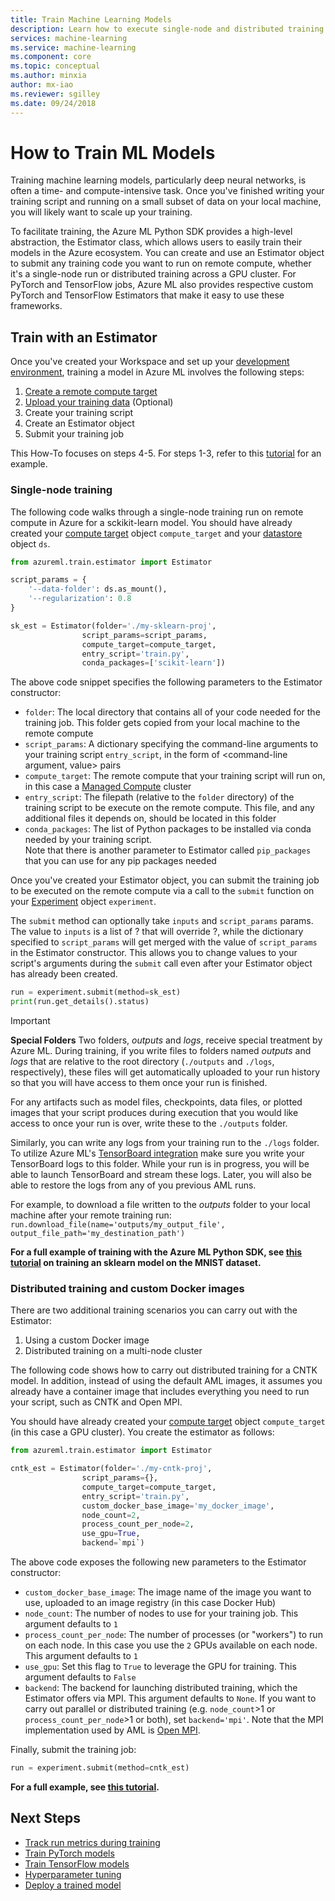 ```yaml
---
title: Train Machine Learning Models
description: Learn how to execute single-node and distributed training of traditional ML and deep learning models with Azure Machine Learning services
services: machine-learning
ms.service: machine-learning
ms.component: core
ms.topic: conceptual
ms.author: minxia
author: mx-iao
ms.reviewer: sgilley
ms.date: 09/24/2018
---
```


# How to Train ML Models

Training machine learning models, particularly deep neural networks, is often a time- and compute-intensive task. Once you've finished writing your training script and running on a small subset of data on your local machine, you will likely want to scale up your training.

To facilitate training, the Azure ML Python SDK provides a high-level abstraction, the Estimator class, which allows users to easily train their models in the Azure ecosystem. You can create and use an Estimator object to submit any training code you want to run on remote compute, whether it's a single-node run or distributed training across a GPU cluster. For PyTorch and TensorFlow jobs, Azure ML also provides respective custom PyTorch and TensorFlow Estimators that make it easy to use these frameworks.

## Train with an Estimator
Once you've created your Workspace and set up your [development environment](), training a model in Azure ML involves the following steps:  
1. [Create a remote compute target]()
2. [Upload your training data]() (Optional)
3. Create your training script
4. Create an Estimator object
5. Submit your training job

This How-To focuses on steps 4-5. For steps 1-3, refer to this [tutorial](https://review.docs.microsoft.com/en-us/azure/machine-learning/service/tutorial-train-models-with-aml?branch=release-ignite-aml) for an example.

### Single-node training

The following code walks through a single-node training run on remote compute in Azure for a sckikit-learn model. You should have already created your [compute target]() object `compute_target` and your [datastore]() object `ds`.

```Python
from azureml.train.estimator import Estimator

script_params = {
    '--data-folder': ds.as_mount(),
    '--regularization': 0.8
}

sk_est = Estimator(folder='./my-sklearn-proj',
                script_params=script_params,
                compute_target=compute_target,
                entry_script='train.py',
                conda_packages=['scikit-learn'])
```

The above code snippet specifies the following parameters to the Estimator constructor:
* `folder`: The local directory that contains all of your code needed for the training job. This folder gets copied from your local machine to the remote compute 
* `script_params`: A dictionary specifying the command-line arguments to your training script `entry_script`, in the form of <command-line argument, value> pairs
* `compute_target`: The remote compute that your training script will run on, in this case a [Managed Compute]() cluster
* `entry_script`: The filepath (relative to the `folder` directory) of the training script to be execute on the remote compute. This file, and any additional files it depends on, should be located in this folder
* `conda_packages`: The list of Python packages to be installed via conda needed by your training script.  
Note that there is another parameter to Estimator called `pip_packages` that you can use for any pip packages needed

Once you've created your Estimator object, you can submit the training job to be executed on the remote compute via a call to the `submit` function on your [Experiment]() object `experiment`. 

The `submit` method can optionally take `inputs` and `script_params` params. The value to `inputs` is a list of ? that will override ?, while the dictionary specified to `script_params` will get merged with the value of `script_params` in the Estimator constructor. This allows you to change values to your script's arguments during the `submit` call even after your Estimator object has already been created.

```Python
run = experiment.submit(method=sk_est)
print(run.get_details().status)
```

> [!IMPORTANT]
> **Special Folders**
> Two folders, *outputs* and *logs*, receive special treatment by Azure ML. During training, if you write files to folders named *outputs* and *logs* that are relative to the root directory (`./outputs` and `./logs`, respectively), these files will get automatically uploaded to your run history so that you will have access to them once your run is finished. 
>
> For any artifacts such as model files, checkpoints, data files, or plotted images that your script produces during execution that you would like access to once your run is over, write these to the `./outputs` folder.
>
> Similarly, you can write any logs from your training run to the `./logs` folder. To utilize Azure ML's [TensorBoard integration]() make sure you write your TensorBoard logs to this folder. While your run is in progress, you will be able to launch TensorBoard and stream these logs.  Later, you will also be able to restore the logs from any of you previous AML runs.
>
> For example, to download a file written to the *outputs* folder to your local machine after your remote training run: 
> `run.download_file(name='outputs/my_output_file', output_file_path='my_destination_path')`

**For a full example of training with the Azure ML Python SDK, see [this tutorial](https://review.docs.microsoft.com/en-us/azure/machine-learning/service/tutorial-train-models-with-aml?branch=release-ignite-aml) on training an sklearn model on the MNIST dataset.**

### Distributed training and custom Docker images

There are two additional training scenarios you can carry out with the Estimator:
1. Using a custom Docker image
2. Distributed training on a multi-node cluster

The following code shows how to carry out distributed training for a CNTK model. In addition, instead of using the default AML images, it assumes you already have a container image that includes everything you need to run your script, such as CNTK and Open MPI.

You should have already created your [compute target]() object `compute_target` (in this case  a GPU cluster). You create the estimator as follows:

```Python
from azureml.train.estimator import Estimator

cntk_est = Estimator(folder='./my-cntk-proj',
                script_params={},
                compute_target=compute_target,
                entry_script='train.py',
                custom_docker_base_image='my_docker_image',
                node_count=2,
                process_count_per_node=2,
                use_gpu=True,
                backend=`mpi`)
```

The above code exposes the following new parameters to the Estimator constructor:
* `custom_docker_base_image`: The image name of the image you want to use, uploaded to an image registry (in this case Docker Hub)
* `node_count`: The number of nodes to use for your training job. This argument defaults to `1`
* `process_count_per_node`: The number of processes (or "workers") to run on each node. In this case you use the `2` GPUs available on each node. This argument defaults to `1`
* `use_gpu`: Set this flag to `True` to leverage the GPU for training. This argument defaults to `False`
* `backend`: The backend for launching distributed training, which the Estimator offers via MPI. This argument defaults to `None`. If you want to carry out parallel or distributed training (e.g. `node_count`>1 or `process_count_per_node`>1 or both), set `backend='mpi'`. Note that the MPI implementation used by AML is [Open MPI](https://www.open-mpi.org/).

Finally, submit the training job:
```Python
run = experiment.submit(method=cntk_est)
```

**For a full example, see [this tutorial]().**

## Next Steps
* [Track run metrics during training]()
* [Train PyTorch models]()
* [Train TensorFlow models]()
* [Hyperparameter tuning]()
* [Deploy a trained model]()
